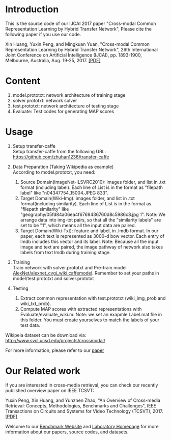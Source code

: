 # Introduction
This is the source code of our IJCAI 2017 paper "Cross-modal Common Representation Learning by Hybrid Transfer Network", Please cite the following paper if you use our code.

Xin Huang, Yuxin Peng, and Mingkuan Yuan, "Cross-modal Common Representation Learning by Hybrid Transfer Network", 26th International Joint Conference on Artificial Intelligence (IJCAI), pp. 1893-1900, Melbourne, Australia, Aug. 19-25, 2017. [[PDF]](http://www.icst.pku.edu.cn/mipl/tiki-download_file.php?fileId=400)

# Content
1. model.prototxt: network architecture of training stage
2. solver.prototxt: network solver
3. test.prototxt: network architecture of testing stage
4. Evaluate: Test codes for generating MAP scores


# Usage
1. Setup transfer-caffe  
Setup transfer-caffe from the following URL: https://github.com/zhuhan1236/transfer-caffe

2. Data Preparation (Taking Wikipedia as example)  
   According to model.prototxt, you need:
   1. Source Domain(ImageNet-ILSVRC2010): images folder, and list in .txt format (including label). Each line of List is in the format as "filepath label" like "n04347754_15004.JPEG 833".
   1. Target Domain(Wiki-Img): images folder, and list in .txt format(including similarity). Each line of List is in the format as "filepath similarity" like "geography/05fd84a06ea4f6769436760d8c5986c8.jpg 1". Note: We arrange data into img-txt pairs, so that all the "similarity labels" are set to be "1", which means all the input data are paired.
   1. Target Domain(Wiki-Txt): feature and label, in .lmdb format. In our paper, each text is represented as 3000-d bow vector. Each entry of lmdb includes this vector and its label. Note: Because all the input image and text are paired, the image pathway of network also takes labels from text lmdb during training stage.

3. Training  
 Train network with solver.prototxt and Pre-train model [AlexNet/alexnet_cvgj_wiki.caffemodel](http://www.icst.pku.edu.cn/mipl/tiki-download_file.php?fileId=1005). Remember to set your paths in model/test.prototxt and solver.prototxt

4. Testing  
   1. Extract common representation with test.prototxt (wiki_img_prob and wiki_txt_prob).  
   1. Compute MAP scores with extracted representations with Evaluate/evaluate_wiki.m. Note: we set an exapmle Label.mat file in this folder. You must create yourselves to match the labels of your test data.

Wikipeia dataset can be download via: http://www.svcl.ucsd.edu/projects/crossmodal/ 

For more information, please refer to our [paper](http://www.icst.pku.edu.cn/mipl/tiki-download_file.php?fileId=400)

# Our Related work
If you are interested in cross-media retrieval, you can check our recently published overview paper on IEEE TCSVT:

Yuxin Peng, Xin Huang, and Yunzhen Zhao, "An Overview of Cross-media Retrieval: Concepts, Methodologies, Benchmarks and Challenges", IEEE Transactions on Circuits and Systems for Video Technology (TCSVT), 2017.[[PDF]](http://www.icst.pku.edu.cn/mipl/tiki-download_file.php?fileId=376)

Welcome to our [Benchmark Website](http://www.icst.pku.edu.cn/mipl/xmedia) and [Laboratory Homepage](http://www.icst.pku.edu.cn/mipl) for more information about our papers, source codes, and datasets.

